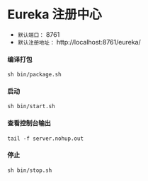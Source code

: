 # Eureka 注册中心

- `默认端口：` 8761
- `默认注册地址：` http://localhost:8761/eureka/

#### 编译打包

```shell
sh bin/package.sh
```

#### 启动

```shell
sh bin/start.sh
```

#### 查看控制台输出

```shell
tail -f server.nohup.out
```

#### 停止

```shell
sh bin/stop.sh
```
